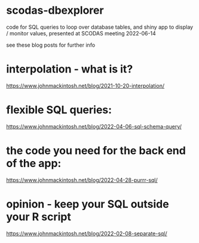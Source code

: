 # scodas-dbexplorer
code for SQL queries to loop over database tables,  and shiny app to display / monitor values,  presented at SCODAS meeting 2022-06-14


see these blog posts for further info

# interpolation - what is it?
https://www.johnmackintosh.net/blog/2021-10-20-interpolation/  

# flexible SQL queries:
https://www.johnmackintosh.net/blog/2022-04-06-sql-schema-query/  

# the code you need for the back end of the app:
https://www.johnmackintosh.net/blog/2022-04-28-purrr-sql/  


# opinion - keep your SQL outside your R script
https://www.johnmackintosh.net/blog/2022-02-08-separate-sql/  




